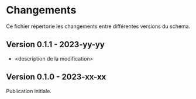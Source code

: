 # Changements

Ce fichier répertorie les changements entre différentes versions du schema.

## Version 0.1.1 - 2023-yy-yy

- \<description de la modification\>

## Version 0.1.0 - 2023-xx-xx

Publication initiale.
